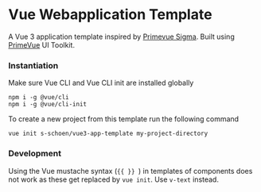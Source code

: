 # Vue Webapplication Template
A Vue 3 application template inspired by [Primevue Sigma](https://www.primefaces.org/sigma-vue/#/). Built using [PrimeVue](https://www.primefaces.org/primevue/) UI Toolkit.

### Instantiation
Make sure Vue CLI and Vue CLI init are installed globally

```
npm i -g @vue/cli
npm i -g @vue/cli-init
```

To create a new project from this template run the following command

```shell
vue init s-schoen/vue3-app-template my-project-directory
```

### Development

Using the Vue mustache syntax (`{{ }} `) in templates of components does not work as these get replaced by `vue init`. Use `v-text` instead.